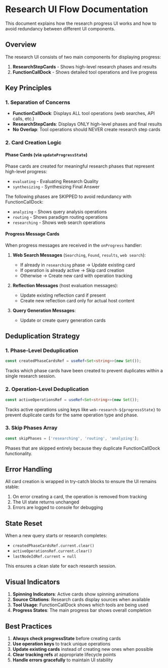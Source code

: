 # Research UI Flow Documentation

This document explains how the research progress UI works and how to avoid redundancy between different UI components.

## Overview

The research UI consists of two main components for displaying progress:

1. **ResearchStepCards** - Shows high-level research phases and results
2. **FunctionCallDock** - Shows detailed tool operations and live progress

## Key Principles

### 1. Separation of Concerns

- **FunctionCallDock**: Displays ALL tool operations (web searches, API calls, etc.)
- **ResearchStepCards**: Displays ONLY high-level phases and final results
- **No Overlap**: Tool operations should NEVER create research step cards

### 2. Card Creation Logic

#### Phase Cards (via `updateProgressState`)

Phase cards are created for meaningful research phases that represent high-level progress:

- `evaluating` - Evaluating Research Quality
- `synthesizing` - Synthesizing Final Answer

The following phases are SKIPPED to avoid redundancy with FunctionCallDock:
- `analyzing` - Shows query analysis operations
- `routing` - Shows paradigm routing operations  
- `researching` - Shows web search operations

#### Progress Message Cards

When progress messages are received in the `onProgress` handler:

1. **Web Search Messages** (`Searching`, `Found`, `results`, `web search`):
   - If already in `researching` phase → Update existing card
   - If operation is already active → Skip card creation
   - Otherwise → Create new card with operation tracking

2. **Reflection Messages** (host evaluation messages):
   - Update existing reflection card if present
   - Create new reflection card only for actual host content

3. **Query Generation Messages**:
   - Update or create query generation cards

## Deduplication Strategy

### 1. Phase-Level Deduplication

```typescript
const createdPhaseCardsRef = useRef<Set<string>>(new Set());
```

Tracks which phase cards have been created to prevent duplicates within a single research session.

### 2. Operation-Level Deduplication

```typescript
const activeOperationsRef = useRef<Set<string>>(new Set());
```

Tracks active operations using keys like `web-research-${progressState}` to prevent duplicate cards for the same operation type and phase.

### 3. Skip Phases Array

```typescript
const skipPhases = ['researching', 'routing', 'analyzing'];
```

Phases that are skipped entirely because they duplicate FunctionCallDock functionality.

## Error Handling

All card creation is wrapped in try-catch blocks to ensure the UI remains stable:

1. On error creating a card, the operation is removed from tracking
2. The UI state returns unchanged
3. Errors are logged to console for debugging

## State Reset

When a new query starts or research completes:
- `createdPhaseCardsRef.current.clear()`
- `activeOperationsRef.current.clear()`
- `lastNodeIdRef.current = null`

This ensures a clean slate for each research session.

## Visual Indicators

1. **Spinning Indicators**: Active cards show spinning animations
2. **Source Citations**: Research cards display sources when available
3. **Tool Usage**: FunctionCallDock shows which tools are being used
4. **Progress States**: The main progress bar shows overall completion

## Best Practices

1. **Always check progressState** before creating cards
2. **Use operation keys** to track unique operations
3. **Update existing cards** instead of creating new ones when possible
4. **Clear tracking refs** at appropriate lifecycle points
5. **Handle errors gracefully** to maintain UI stability